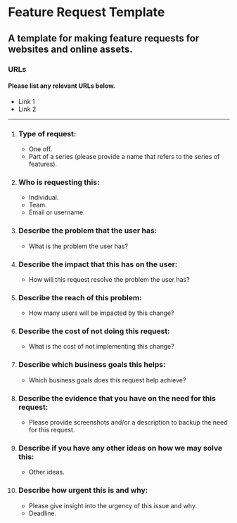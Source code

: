 # Feature Request Template

## A template for making feature requests for websites and online assets.

### URLs
#### Please list any relevant URLs below.
   * Link 1
   * Link 2

---

1. ### Type of request:
    * One off.
    * Part of a series (please provide a name that refers to the series of features).

2. ### Who is requesting this:
    * Individual.
    * Team.
    * Email or username.

3. ### Describe the problem that the user has:
    * What is the problem the user has?


4. ### Describe the impact that this has on the user:
    * How will this request resolve the problem the user has?

5. ### Describe the reach of this problem:
    * How many users will be impacted by this change?

6. ### Describe the cost of not doing this request:
    * What is the cost of not implementing this change?

7. ### Describe which business goals this helps:
    * Which business goals does this request help achieve?

8. ### Describe the evidence that you have on the need for this request:
    * Please provide screenshots and/or a description to backup the need for this request.

9. ### Describe if you have any other ideas on how we may solve this:
    * Other ideas.

10. ### Describe how urgent this is and why:
    * Please give insight into the urgency of this issue and why.
    * Deadline.
